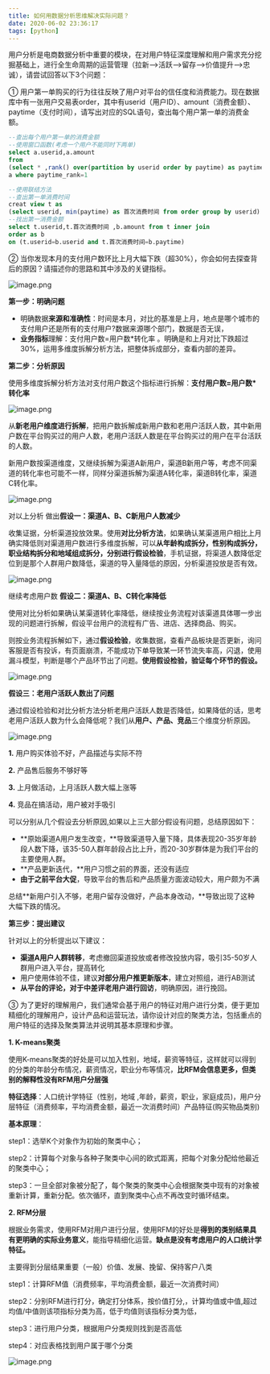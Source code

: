 ```yaml
---
title: 如何用数据分析思维解决实际问题？
date: 2020-06-02 23:36:17
tags: [python]
---
```


用户分析是电商数据分析中重要的模块，在对用户特征深度理解和用户需求充分挖掘基础上，进行全生命周期的运营管理（拉新—>活跃—>留存—>价值提升—>忠诚），请尝试回答以下3个问题：

① 用户第一单购买的行为往往反映了用户对平台的信任度和消费能力。现在数据库中有一张用户交易表order，其中有userid（用户ID）、amount（消费金额）、paytime（支付时间），请写出对应的SQL语句，查出每个用户第一单的消费金额。

<!--more-->

```sql
--查出每个用户第一单的消费金额
--使用窗口函数(考虑一个用户不能同时下两单)
select a.userid,a.amount
from
(select * ,rank() over(partition by userid order by paytime) as paytime_rank from order ) as 
a where paytime_rank=1

--使用联结方法
--查出第一单消费时间
creat view t as
(select userid, min(paytime) as 首次消费时间 from order group by userid)
--找出第一消费金额
select t.userid,t.首次消费时间 ,b.amount from t inner join
order as b
on (t.userid=b.userid and t.首次消费时间=b.paytime)
```

② 当你发现本月的支付用户数环比上月大幅下跌（超30%），你会如何去探查背后的原因？请描述你的思路和其中涉及的关键指标。

![image.png](https://shop.io.mi-img.com/app/shop/img?id=shop_a372e778e2bcf40c99f03c37d16a74ed.png)

**第一步：明确问题**

- 明确数据**来源和准确性**：时间是本月，对比的基准是上月，地点是哪个城市的支付用户还是所有的支付用户?数据来源哪个部门，数据是否无误，
- **业务指标**理解：支付用户数=用户数\*转化率 。明确是和上月对比下跌超过30%，运用多维度拆解分析方法，把整体拆成部分，查看内部的差异。

**第二步：分析原因**

使用多维度拆解分析方法对支付用户数这个指标进行拆解：**支付用户数=用户数\*转化率**

![image.png](https://shop.io.mi-img.com/app/shop/img?id=shop_067cba2f944a054de9def4e0cbca28f8.png)

从**新老用户维度进行拆解**，把用户数拆解成新用户数和老用户活跃人数，其中新用户数在平台购买过的用户人数，老用户活跃人数是在平台购买过的用户在平台活跃的人数。

新用户数按渠道维度，又继续拆解为渠道A新用户，渠道B新用户等，考虑不同渠道的转化率也可能不一样，同样分渠道拆解为渠道A转化率，渠道B转化率，渠道C转化率。

![image.png](https://shop.io.mi-img.com/app/shop/img?id=shop_304cdfc65cd9e493916d35565e9ac08f.png)

对以上分析 做出**假设一：渠道A、B、C新用户人数减少**

收集证据，分析渠道投放效果。使用**对比分析方法**，如果确认某渠道用户相比上月确实降低则对渠道用户数进行多维度拆解，可以**从年龄构成拆分，性别构成拆分，职业结构拆分和地域组成拆分，分别进行假设检验**，手机证据，将渠道人数降低定位到是那个人群用户数降低，渠道的导入量降低的原因，分析渠道投放是否有效。

![image.png](https://shop.io.mi-img.com/app/shop/img?id=shop_8fd68f327d7b122f4a458b54f6a9daef.png)

继续考虑用户数 **假设二：渠道A、B、C转化率降低**

使用对比分析如果确认某渠道转化率降低，继续按业务流程对该渠道具体哪一步出现的问题进行拆解，假设平台用户的流程有广告、进店、选择商品、购买。

则按业务流程拆解如下，通过**假设检验**，收集数据，查看产品板块是否更新，询问客服是否有投诉，有页面崩溃，不能成功下单导致某一环节流失率高，闪退，使用漏斗模型，判断是哪个产品环节出了问题。**使用假设检验，验证每个环节的假设。**

![image.png](https://shop.io.mi-img.com/app/shop/img?id=shop_dc66f68108cf68059da2b219e9f2be9b.png)

**假设三：老用户活跃人数出了问题**

通过假设检验和对比分析方法分析老用户活跃人数是否降低，如果降低的话，思考老用户活跃人数为什么会降低呢？我们从**用户、产品、竞品**三个维度分析原因。

![image.png](https://shop.io.mi-img.com/app/shop/img?id=shop_c2daaa1ed112a705864456766d7f9f8c.png)

**1.** 用户购买体验不好，产品描述与实际不符

**2.** 产品售后服务不够好等

**3.** 上月做活动，上月活跃人数大幅上涨等

**4.** 竞品在搞活动，用户被对手吸引

可以分别从几个假设去分析原因,如果以上三大部分假设有问题，总结原因如下：

- **原始渠道A用户发生改变，**导致渠道导入量下降，具体表现20-35岁年龄段人数下降，该35-50人群年龄段占比上升，而20-30岁群体是为我们平台的主要使用人群。
- **产品更新迭代，**用户习惯之前的界面，还没有适应
- **由于之前平台大促**，导致平台的售后和产品质量方面波动较大，用户颇为不满

总结**新用户引入不够，老用户留存没做好，产品本身改动，**导致出现了这种大幅下跌的情况。

**第三步：提出建议**

针对以上的分析提出以下建议：

- **渠道A用户人群转移**，考虑撤回渠道投放或者修改投放内容，吸引35-50岁人群用户进入平台，提高转化
- 用户使用体验不佳，建议**对部分用户推更新版本**，建立对照组，进行AB测试
- **从平台的评论，对于中差评老用户进行回访**，明确原因，进行挽回。

③ 为了更好的理解用户，我们通常会基于用户的特征对用户进行分类，便于更加精细化的理解用户，设计产品和运营玩法，请你设计对应的聚类方法，包括重点的用户特征的选择及聚类算法并说明其基本原理和步骤。

**1. K-means聚类**

使用K-means聚类的好处是可以加入性别，地域，薪资等特征，这样就可以得到的分类的年龄分布情况，薪资情况，职业分布等情况，**比RFM会信息更多，但类别的解释性没有RFM用户分层强**

**特征选择**：人口统计学特征（性别，地域 ,年龄，薪资，职业，家庭成员)，用户分层特征（消费频率，平均消费金额，最近一次消费时间）产品特征(购买物品类别)

**基本原理**：

step1：选举K个对象作为初始的聚类中心；

step2：计算每个对象与各种子聚类中心间的欧式距离，把每个对象分配给他最近的聚类中心；

step3：一旦全部对象被分配了，每个聚类的聚类中心会根据聚类中现有的对象被重新计算，重新分配。依次循环，直到聚类中心点不再改变时循环结束。

**2. RFM分层**

根据业务需求，使用RFM对用户进行分层，使用RFM的好处是**得到的类别结果具有更明确的实际业务意义**，能指导精细化运营。**缺点是没有考虑用户的人口统计学特征。**

主要得到分层结果重要（一般）价值、发展、挽留、保持客户八类

step1：计算RFM值（消费频率，平均消费金额，最近一次消费时间）

step2：分别RFM进行打分，确定打分体系，按价值打分,，计算均值或中值,超过均值/中值则该项指标分类为高，低于均值则该指标分类为低，

step3：进行用户分类，根据用户分类规则找到是否高低

step4：对应表格找到用户属于哪个分类

![image.png](https://shop.io.mi-img.com/app/shop/img?id=shop_3ae8a7ebdb35ad2d8c28bd147af542e7.png)

